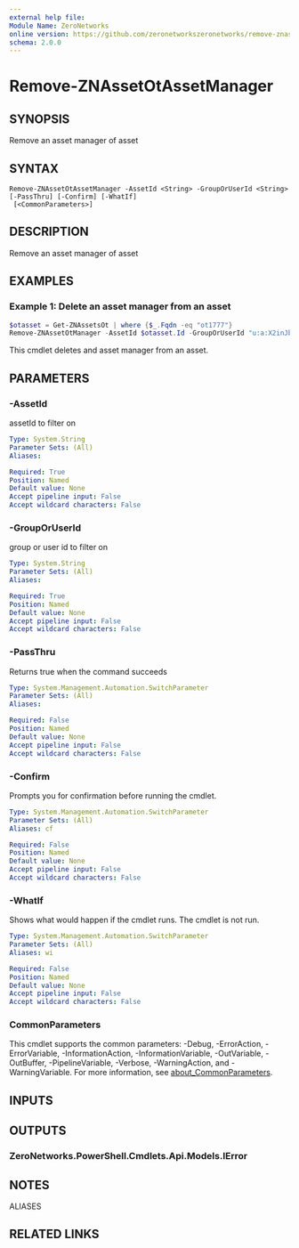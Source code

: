 ```yaml
---
external help file:
Module Name: ZeroNetworks
online version: https://github.com/zeronetworkszeronetworks/remove-znassetotassetmanager
schema: 2.0.0
---
```


# Remove-ZNAssetOtAssetManager

## SYNOPSIS
Remove an asset manager of asset

## SYNTAX

```
Remove-ZNAssetOtAssetManager -AssetId <String> -GroupOrUserId <String> [-PassThru] [-Confirm] [-WhatIf]
 [<CommonParameters>]
```

## DESCRIPTION
Remove an asset manager of asset

## EXAMPLES

### Example 1: Delete an asset manager from an asset
```powershell
$otasset = Get-ZNAssetsOt | where {$_.Fqdn -eq "ot1777"}
Remove-ZNAssetOtManager -AssetId $otasset.Id -GroupOrUserId "u:a:X2inJbQY"

```

This cmdlet deletes and asset manager from an asset.

## PARAMETERS

### -AssetId
assetId to filter on

```yaml
Type: System.String
Parameter Sets: (All)
Aliases:

Required: True
Position: Named
Default value: None
Accept pipeline input: False
Accept wildcard characters: False
```

### -GroupOrUserId
group or user id to filter on

```yaml
Type: System.String
Parameter Sets: (All)
Aliases:

Required: True
Position: Named
Default value: None
Accept pipeline input: False
Accept wildcard characters: False
```

### -PassThru
Returns true when the command succeeds

```yaml
Type: System.Management.Automation.SwitchParameter
Parameter Sets: (All)
Aliases:

Required: False
Position: Named
Default value: None
Accept pipeline input: False
Accept wildcard characters: False
```

### -Confirm
Prompts you for confirmation before running the cmdlet.

```yaml
Type: System.Management.Automation.SwitchParameter
Parameter Sets: (All)
Aliases: cf

Required: False
Position: Named
Default value: None
Accept pipeline input: False
Accept wildcard characters: False
```

### -WhatIf
Shows what would happen if the cmdlet runs.
The cmdlet is not run.

```yaml
Type: System.Management.Automation.SwitchParameter
Parameter Sets: (All)
Aliases: wi

Required: False
Position: Named
Default value: None
Accept pipeline input: False
Accept wildcard characters: False
```

### CommonParameters
This cmdlet supports the common parameters: -Debug, -ErrorAction, -ErrorVariable, -InformationAction, -InformationVariable, -OutVariable, -OutBuffer, -PipelineVariable, -Verbose, -WarningAction, and -WarningVariable. For more information, see [about_CommonParameters](http://go.microsoft.com/fwlink/?LinkID=113216).

## INPUTS

## OUTPUTS

### ZeroNetworks.PowerShell.Cmdlets.Api.Models.IError

## NOTES

ALIASES

## RELATED LINKS

